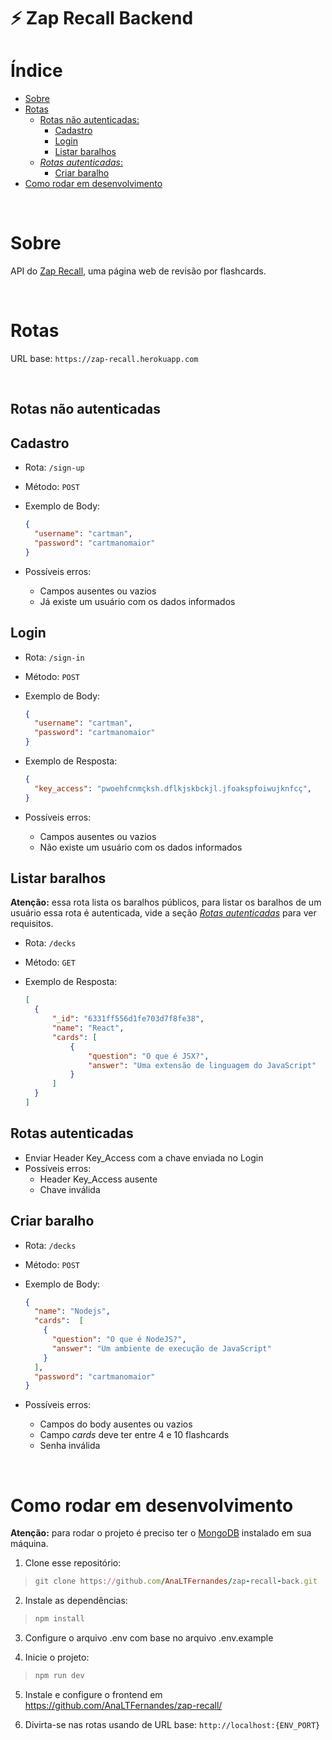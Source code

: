 # :zap: Zap Recall Backend

# Índice

- [Sobre](#Sobre)
- [Rotas](#Rotas)
  - [Rotas não autenticadas:](#Rotas-não-autenticadas)
    - [Cadastro](#Cadastro)
    - [Login](#Login)
    - [Listar baralhos](#Listar-baralhos)
  - [*Rotas autenticadas*:](#Rotas-autenticadas)
    - [Criar baralho](#Criar-baralho)
- [Como rodar em desenvolvimento](#Como-rodar-em-desenvolvimento)

<br/>

# Sobre
API do [Zap Recall](https://github.com/AnaLTFernandes/zap-recall), uma página web de revisão por flashcards.

<br/>

# Rotas

URL base: `https://zap-recall.herokuapp.com`

<br/>

## Rotas não autenticadas

## Cadastro
- Rota: `/sign-up`
- Método: `POST`
- Exemplo de Body:

  ```json
  {
    "username": "cartman",
    "password": "cartmanomaior"
  }
  ```

- Possíveis erros:
	- Campos ausentes ou vazios
	- Já existe um usuário com os dados informados

## Login
- Rota: `/sign-in`
- Método: `POST`
- Exemplo de Body:

  ```json
  {
    "username": "cartman",
    "password": "cartmanomaior"
  }
  ```
- Exemplo de Resposta:

  ```json
  {
    "key_access": "pwoehfcnmçksh.dflkjskbckjl.jfoakspfoiwujknfcç",
  }
  ```
- Possíveis erros:
	- Campos ausentes ou vazios
	- Não existe um usuário com os dados informados

## Listar baralhos
**Atenção:** essa rota lista os baralhos públicos, para listar os baralhos de um usuário essa rota é autenticada, vide a seção [*Rotas autenticadas*](#Rotas-autenticadas) para ver requisitos.

- Rota: `/decks`
- Método: `GET`
- Exemplo de Resposta:

  ```json
  [
    {
        "_id": "6331ff556d1fe703d7f8fe38",
        "name": "React",
        "cards": [
            {
                "question": "O que é JSX?",
                "answer": "Uma extensão de linguagem do JavaScript"
            }
        ]
    }
  ]
  ```

## Rotas autenticadas
- Enviar Header Key_Access com a chave enviada no Login
- Possíveis erros:
	- Header Key_Access ausente
	- Chave inválida

## Criar baralho
- Rota: `/decks`
- Método: `POST`
- Exemplo de Body:

  ```json
  {
    "name": "Nodejs",
    "cards":  [
      {
        "question": "O que é NodeJS?",
        "answer": "Um ambiente de execução de JavaScript"
      }
    ],
    "password": "cartmanomaior"
  }
  ```
- Possíveis erros:
	- Campos do body ausentes ou vazios
	- Campo *cards* deve ter entre 4 e 10 flashcards
	- Senha inválida

<br/>

# Como rodar em desenvolvimento

**Atenção:** para rodar o projeto é preciso ter o [MongoDB](https://www.mongodb.com/docs/manual/installation/) instalado em sua máquina.

1. Clone esse repositório:
>```ruby
> git clone https://github.com/AnaLTFernandes/zap-recall-back.git
>```

2. Instale as dependências:
>```ruby
> npm install
>```

3. Configure o arquivo .env com base no arquivo .env.example

4. Inicie o projeto:
>```ruby
> npm run dev
>```

5. Instale e configure o frontend em https://github.com/AnaLTFernandes/zap-recall/

6. Divirta-se nas rotas usando de URL base: `http://localhost:{ENV_PORT}`
